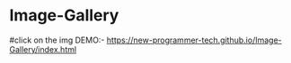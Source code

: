 # Image-Gallery
#click on the img 
DEMO:- https://new-programmer-tech.github.io/Image-Gallery/index.html  
